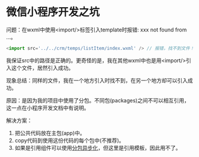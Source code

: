 # 微信小程序开发之坑

问题：在wxml中使用<import/\>标签引入template时报错: xxx not found from ...。

```javascript
<import src='../../crm/temps/listItem/index.wxml' /> // 报错，找不到文件！
```

我保证src中的路径是正确的。更奇怪的是，我在其他wxml中也是用<import/\>引入这个文件，居然引入成功。

现象总结：同样的文件，我在一个地方引入时找不到，在另一个地方却可以引入成功。

原因：是因为我的项目中使用了分包。不同包(packages)之间不可以相互引用，这一点在小程序开发文档中有说明。

解决方案：

1. 把公共代码放在主包(app)中。
2. copy代码到使用这份代码的每个包中(不推荐)。
3. 如果是引用组件可以使用[分包异步化](https://developers.weixin.qq.com/miniprogram/dev/framework/subpackages/async.html)，但这里是引用模板，因此用不了。

